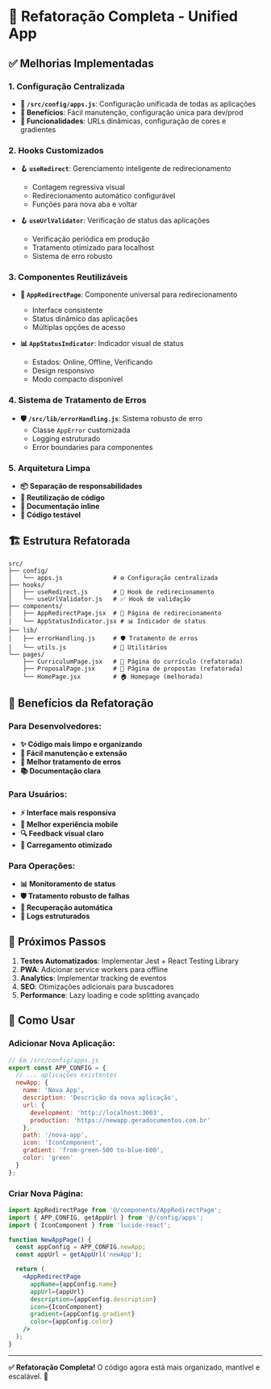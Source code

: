 # 🚀 Refatoração Completa - Unified App

## ✅ Melhorias Implementadas

### 1. **Configuração Centralizada**
- **📁 `/src/config/apps.js`**: Configuração unificada de todas as aplicações
- **🎯 Benefícios**: Fácil manutenção, configuração única para dev/prod
- **🔧 Funcionalidades**: URLs dinâmicas, configuração de cores e gradientes

### 2. **Hooks Customizados**
- **🪝 `useRedirect`**: Gerenciamento inteligente de redirecionamento
  - Contagem regressiva visual
  - Redirecionamento automático configurável
  - Funções para nova aba e voltar
  
- **🪝 `useUrlValidator`**: Verificação de status das aplicações
  - Verificação periódica em produção
  - Tratamento otimizado para localhost
  - Sistema de erro robusto

### 3. **Componentes Reutilizáveis**
- **🎨 `AppRedirectPage`**: Componente universal para redirecionamento
  - Interface consistente
  - Status dinâmico das aplicações
  - Múltiplas opções de acesso
  
- **📊 `AppStatusIndicator`**: Indicador visual de status
  - Estados: Online, Offline, Verificando
  - Design responsivo
  - Modo compacto disponível

### 4. **Sistema de Tratamento de Erros**
- **🛡️ `/src/lib/errorHandling.js`**: Sistema robusto de erro
  - Classe `AppError` customizada
  - Logging estruturado
  - Error boundaries para componentes

### 5. **Arquitetura Limpa**
- **📦 Separação de responsabilidades**
- **🔄 Reutilização de código**
- **📝 Documentação inline**
- **🧪 Código testável**

## 🏗️ Estrutura Refatorada

```
src/
├── config/
│   └── apps.js              # ⚙️ Configuração centralizada
├── hooks/
│   ├── useRedirect.js       # 🔄 Hook de redirecionamento
│   └── useUrlValidator.js   # ✅ Hook de validação
├── components/
│   ├── AppRedirectPage.jsx  # 📄 Página de redirecionamento
│   └── AppStatusIndicator.jsx # 📊 Indicador de status
├── lib/
│   ├── errorHandling.js     # 🛡️ Tratamento de erros
│   └── utils.js             # 🔧 Utilitários
└── pages/
    ├── CurriculumPage.jsx   # 📄 Página do currículo (refatorada)
    ├── ProposalPage.jsx     # 📄 Página de propostas (refatorada)
    └── HomePage.jsx         # 🏠 Homepage (melhorada)
```

## 🎯 Benefícios da Refatoração

### Para Desenvolvedores:
- **✨ Código mais limpo e organizando**
- **🔧 Fácil manutenção e extensão**
- **🐛 Melhor tratamento de erros**
- **📚 Documentação clara**

### Para Usuários:
- **⚡ Interface mais responsiva**
- **📱 Melhor experiência mobile**
- **🔍 Feedback visual claro**
- **🚀 Carregamento otimizado**

### Para Operações:
- **📊 Monitoramento de status**
- **🛡️ Tratamento robusto de falhas**
- **🔄 Recuperação automática**
- **📝 Logs estruturados**

## 🚀 Próximos Passos

1. **Testes Automatizados**: Implementar Jest + React Testing Library
2. **PWA**: Adicionar service workers para offline
3. **Analytics**: Implementar tracking de eventos
4. **SEO**: Otimizações adicionais para buscadores
5. **Performance**: Lazy loading e code splitting avançado

## 🔧 Como Usar

### Adicionar Nova Aplicação:
```javascript
// Em /src/config/apps.js
export const APP_CONFIG = {
  // ... aplicações existentes
  newApp: {
    name: 'Nova App',
    description: 'Descrição da nova aplicação',
    url: {
      development: 'http://localhost:3003',
      production: 'https://newapp.geradocumentos.com.br'
    },
    path: '/nova-app',
    icon: 'IconComponent',
    gradient: 'from-green-500 to-blue-600',
    color: 'green'
  }
};
```

### Criar Nova Página:
```jsx
import AppRedirectPage from '@/components/AppRedirectPage';
import { APP_CONFIG, getAppUrl } from '@/config/apps';
import { IconComponent } from 'lucide-react';

function NewAppPage() {
  const appConfig = APP_CONFIG.newApp;
  const appUrl = getAppUrl('newApp');

  return (
    <AppRedirectPage
      appName={appConfig.name}
      appUrl={appUrl}
      description={appConfig.description}
      icon={IconComponent}
      gradient={appConfig.gradient}
      color={appConfig.color}
    />
  );
}
```

---

**✅ Refatoração Completa!** O código agora está mais organizado, mantível e escalável. 🎉

